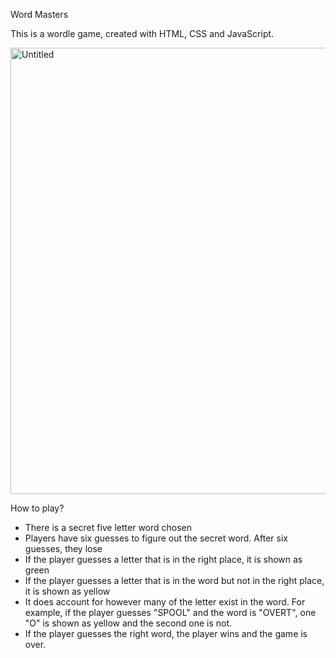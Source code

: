 Word Masters

This is a wordle game, created with HTML, CSS and JavaScript.

<img width="714" alt="Untitled" src="https://github.com/josgar14/Wordy-Masters/assets/42749669/c442f6d7-f5f2-4a8f-99de-c355fb9b375f">

How to play?

- There is a secret five letter word chosen
- Players have six guesses to figure out the secret word. After six guesses, they lose
- If the player guesses a letter that is in the right place, it is shown as green
- If the player guesses a letter that is in the word but not in the right place, it is shown as yellow
- It does account for however many of the letter exist in the word. For example, if the player guesses "SPOOL" and the word is "OVERT", one "O" is shown as yellow and the second one is not.
- If the player guesses the right word, the player wins and the game is over.
